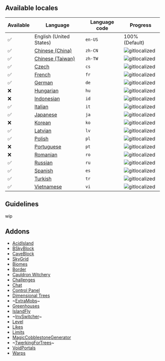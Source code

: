 ## Available locales

| Available | Language | Language code | Progress |
| --- | ---------- | --- | ----------- |
| ✅ | English (United States) | `en-US` | 100% (Default) |
| ✅ | [Chinese (China)](https://gitlocalize.com/repo/2855/zh-CN/src/main/resources/locales) | `zh-CN` | ![gitlocalized](https://gitlocalize.com/repo/2855/zh-CN//badge.svg) |
| ✅ | [Chinese (Taiwan)](https://gitlocalize.com/repo/2855/zh-TW/src/main/resources/locales) | `zh-TW` | ![gitlocalized](https://gitlocalize.com/repo/2855/zh-TW//badge.svg) |
| ✅ | [Czech](https://gitlocalize.com/repo/2855/cs/src/main/resources/locales) | `cs` | ![gitlocalized](https://gitlocalize.com/repo/2855/cs/badge.svg) |
| ✅ | [French](https://gitlocalize.com/repo/2855/fr/src/main/resources/locales) | `fr` | ![gitlocalized](https://gitlocalize.com/repo/2855/fr/badge.svg) |
| ✅ | [German](https://gitlocalize.com/repo/2855/de/src/main/resources/locales) | `de` | ![gitlocalized](https://gitlocalize.com/repo/2855/de/badge.svg) |
| ❌ | [Hungarian](https://gitlocalize.com/repo/2855/hu/src/main/resources/locales) | `hu` | ![gitlocalized](https://gitlocalize.com/repo/2855/hu/badge.svg) |
| ❌ | [Indonesian](https://gitlocalize.com/repo/2855/id/src/main/resources/locales) | `id` | ![gitlocalized](https://gitlocalize.com/repo/2855/id/badge.svg) |
| ✅ | [Italian](https://gitlocalize.com/repo/2855/it/src/main/resources/locales) | `it` | ![gitlocalized](https://gitlocalize.com/repo/2855/it/badge.svg) |
| ✅ | [Japanese](https://gitlocalize.com/repo/2855/ja/src/main/resources/locales) | `ja` | ![gitlocalized](https://gitlocalize.com/repo/2855/ja/badge.svg) |
| ❌ | [Korean](https://gitlocalize.com/repo/2855/ko/src/main/resources/locales) | `ko` | ![gitlocalized](https://gitlocalize.com/repo/2855/ko/badge.svg) |
| ✅ | [Latvian](https://gitlocalize.com/repo/2855/lv/src/main/resources/locales) | `lv` | ![gitlocalized](https://gitlocalize.com/repo/2855/lv/badge.svg) |
| ✅ | [Polish](https://gitlocalize.com/repo/2855/pl/src/main/resources/locales) | `pl` | ![gitlocalized](https://gitlocalize.com/repo/2855/pl/badge.svg) |
| ❌ | [Portuguese](https://gitlocalize.com/repo/2855/pt/src/main/resources/locales) | `pt` | ![gitlocalized](https://gitlocalize.com/repo/2855/pt/badge.svg) |
| ❌ | [Romanian](https://gitlocalize.com/repo/2855/ro/src/main/resources/locales) | `ro` | ![gitlocalized](https://gitlocalize.com/repo/2855/ro/badge.svg) |
| ✅ | [Russian](https://gitlocalize.com/repo/2855/ru/src/main/resources/locales) | `ru` | ![gitlocalized](https://gitlocalize.com/repo/2855/ru/badge.svg) |
| ✅ | [Spanish](https://gitlocalize.com/repo/2855/es/src/main/resources/locales) | `es` | ![gitlocalized](https://gitlocalize.com/repo/2855/es/badge.svg) |
| ✅ | [Turkish](https://gitlocalize.com/repo/2855/tr/src/main/resources/locales) | `tr` | ![gitlocalized](https://gitlocalize.com/repo/2855/tr/badge.svg) |
| ✅ | [Vietnamese](https://gitlocalize.com/repo/2855/vi/src/main/resources/locales) | `vi` | ![gitlocalized](https://gitlocalize.com/repo/2855/vi/badge.svg) |

## Guidelines
wip

## Addons
- [AcidIsland](https://github.com/BentoBoxWorld/AcidIsland/wiki/Translate-AcidIsland)
- [BSkyBlock](https://github.com/BentoBoxWorld/BSkyBlock/wiki/Translate-BSkyBlock)
- [CaveBlock](https://github.com/BentoBoxWorld/CaveBlock/wiki/Translate-CaveBlock)
- [SkyGrid](https://github.com/BentoBoxWorld/SkyGrid/wiki/Translate-SkyGrid)
- [Biomes](https://github.com/BentoBoxWorld/Biomes/wiki/Translate-Biomes)
- [Border](https://github.com/BentoBoxWorld/Border/wiki/Translate-Border)
- [Cauldron Witchery](https://github.com/BentoBoxWorld/CauldronWitchery/wiki/Translate-CauldronWitchery)
- [Challenges](https://github.com/BentoBoxWorld/Challenges/wiki/Translate-Challenges)
- [Chat](https://github.com/BentoBoxWorld/Chat/wiki/Translate-Chat)
- [Control Panel](https://github.com/BentoBoxWorld/ControlPanel/wiki/Translate-ControlPanel)
- [Dimensional Trees](https://github.com/BentoBoxWorld/DimensionalTrees/wiki/Translate-DimensionalTrees)
- ~[ExtraMobs](Addons)~
- [Greenhouses](https://github.com/BentoBoxWorld/Greenhouses/wiki/Translate-Greenhouses)
- [IslandFly](https://github.com/BentoBoxWorld/IslandFly/wiki/Translate-IslandFly)
- ~[InvSwitcher](Addons)~
- [Level](https://github.com/BentoBoxWorld/Level/wiki/Translate-Level)
- [Likes](https://github.com/BentoBoxWorld/Likes/wiki/Translate-Likes)
- [Limits](https://github.com/BentoBoxWorld/Limits/wiki/Translate-Limits)
- [MagicCobblestoneGenerator](https://github.com/BentoBoxWorld/MagicCobblestoneGenerator/wiki/Translate-MagicCobblestoneGenerator)
- ~[TwerkingForTrees](Addons)~
- [VoidPortals](https://github.com/BentoBoxWorld/VoidPortals/wiki/Translate-VoidPortals)
- [Warps](https://github.com/BentoBoxWorld/Warps/wiki/Translate-Warps)